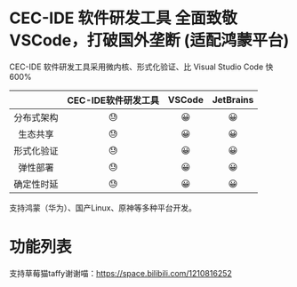 # CEC-IDE 软件研发工具 全面致敬 VSCode，打破国外垄断 (适配鸿蒙平台)

CEC-IDE 软件研发工具采用微内核、形式化验证、比 Visual Studio Code 快 600%

| | CEC-IDE软件研发工具 | VSCode | JetBrains |
| :-----:| :----: | :----: | :----: |
|分布式架构 |😓|😀|😀|
| 生态共享 |😓|😀|😀|
|形式化验证|😓|😀|😀|
|弹性部署|😓|😀|😀|
|确定性时延|😓|😀|😀|

支持鸿蒙（华为）、国产Linux、原神等多种平台开发。

# 功能列表

支持草莓猫taffy谢谢喵：https://space.bilibili.com/1210816252
